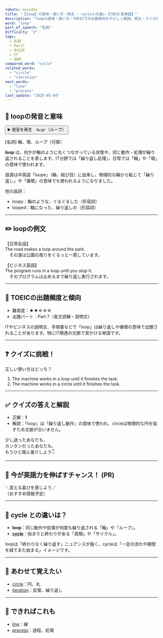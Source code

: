 ```yaml
---
robots: noindex
title: "【loop】の意味・使い方・例文 ― cycleとの違い【TOEIC英単語】"
description: "loopの意味・使い方・TOEICでの出題傾向をやさしく解説。例文・クイズ付きでcycleとの違いもわかりやすく学べます。"
word: "loop"
part_of_speech: "名詞"
difficulty: "2"
tags:
  - 名詞
  - Part7
  - 中立的
  - IT
  - 説明
compared_word: "cycle"
related_words:
  - "circle"
  - "iteration"
next_words:
  - "line"
  - "process"
last_update: "2025-05-04"
---
```


## 🔰 loopの発音と意味

<button class="play-audio" onclick="playTTS('loop')">
  <span class="play-audio-main">
    ▶️ 発音を再生　/luːp/
  </span>
  <span class="play-audio-sub">
    （ループ）
  </span>
</button>

[名詞] 輪、環、ループ（可算）

**loop** は、何かが輪のように丸くつながっている状態や、同じ動作・処理が繰り返されることを表します。IT分野では「繰り返し処理」、日常では「輪」や「環」の意味で使われます。

語源は中英語「loupe」（輪、結び目）に由来し、物理的な輪から転じて「繰り返し」や「循環」の意味でも使われるようになりました。

他の品詞：  
- loopy：輪のような、ぐるぐるした（形容詞）
- looped：輪になった、繰り返しの（形容詞）

---

## ✏️ loopの例文

【日常会話】  
The road makes a loop around the park.  
　その道は公園の周りをぐるっと一周しています。

【ビジネス英語】  
The program runs in a loop until you stop it.  
　そのプログラムは止めるまで繰り返し実行されます。

---

## 🎯 TOEICの出題頻度と傾向

- 難易度：★★☆☆☆
- 出題パート：Part 7（長文読解・説明文）

ITやビジネスの説明文、手順書などで「loop」は繰り返しや循環の意味で出題されることがあります。特にIT関連の文脈で見かける単語です。

---

## ❓ クイズに挑戦！

正しい使い方はどっち？

1. The machine works in a loop until it finishes the task.  
2. The machine works in a circle until it finishes the task.

---

## ✅ クイズの答えと解説

- 正解：**1**
- 解説：「loop」は「繰り返し動作」の意味で使われ、circleは物理的な円を指すため文脈が合いません。

少し迷ったあなたも、  
カンタンだったあなたも、  
もうひと踏ん張りしよう👇️

---

## 🚀 今が英語力を伸ばすチャンス！ (PR)

<div class="info-center">
＼覚える喜びを感じよう／<br>  
（おすすめ情報予定）
</div>

---

## 🤔  cycle との違いは？

- **loop**：同じ動作や処理が何度も繰り返される「輪」や「ループ」。
- **[cycle](/cycle)**：始まりと終わりがある「周期」や「サイクル」。

loopは「終わりなく繰り返す」ニュアンスが強く、cycleは「一定の流れや期間を経てまた始まる」イメージです。

---

## 🧩 あわせて覚えたい

- [circle](/circle)：円、丸
- [iteration](/iteration)：反復、繰り返し

---

## 📖 できればこれも

- [line](/line)：線
- [process](/process)：過程、処理

<!-- cvid: aid04_bid42 -->
